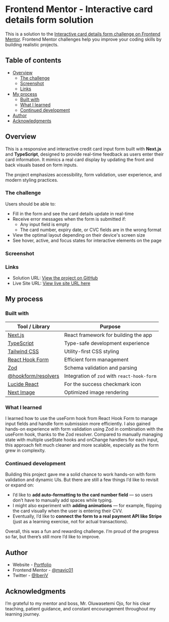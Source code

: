 # Frontend Mentor - Interactive card details form solution

This is a solution to the [Interactive card details form challenge on Frontend Mentor](https://www.frontendmentor.io/challenges/interactive-card-details-form-XpS8cKZDWw). Frontend Mentor challenges help you improve your coding skills by building realistic projects. 

## Table of contents

- [Overview](#overview)
  - [The challenge](#the-challenge)
  - [Screenshot](#screenshot)
  - [Links](#links)
- [My process](#my-process)
  - [Built with](#built-with)
  - [What I learned](#what-i-learned)
  - [Continued development](#continued-development)
- [Author](#author)
- [Acknowledgments](#acknowledgments)

## Overview

This is a responsive and interactive credit card input form built with **Next.js** and **TypeScript**, designed to provide real-time feedback as users enter their card information. It mimics a real card display by updating the front and back visuals based on form inputs.

The project emphasizes accessibility, form validation, user experience, and modern styling practices.

### The challenge

Users should be able to:

- Fill in the form and see the card details update in real-time
- Receive error messages when the form is submitted if:
  - Any input field is empty
  - The card number, expiry date, or CVC fields are in the wrong format
- View the optimal layout depending on their device's screen size
- See hover, active, and focus states for interactive elements on the page

### Screenshot

### Links

- Solution URL: [View the project on GitHub](https://github.com/mavic01/cardz/)
- Live Site URL: [View live site URL here](https://cardz-mauve.vercel.app/)

## My process

### Built with

| Tool / Library       | Purpose                                 |
|----------------------|------------------------------------------|
| [Next.js](https://nextjs.org/)             | React framework for building the app |
| [TypeScript](https://www.typescriptlang.org/)     | Type-safe development experience     |
| [Tailwind CSS](https://tailwindcss.com/)          | Utility-first CSS styling             |
| [React Hook Form](https://react-hook-form.com/)   | Efficient form management             |
| [Zod](https://zod.dev/)                            | Schema validation and parsing         |
| [@hookform/resolvers](https://react-hook-form.com/get-started#SchemaValidation) | Integration of `zod` with `react-hook-form` |
| [Lucide React](https://lucide.dev/)               | For the success checkmark icon        |
| [Next Image](https://nextjs.org/docs/api-reference/next/image) | Optimized image rendering             |

### What I learned

I learned how to use the useForm hook from React Hook Form to manage input fields and handle form submission more efficiently. I also gained hands-on experience with form validation using Zod in combination with the useForm hook, thanks to the Zod resolver. Compared to manually managing state with multiple useState hooks and onChange handlers for each input, this approach felt much cleaner and more scalable, especially as the form grew in complexity.

### Continued development

Building this project gave me a solid chance to work hands-on with form validation and dynamic UIs. But there are still a few things I’d like to revisit or expand on:

- I’d like to **add auto-formatting to the card number field** — so users don’t have to manually add spaces while typing.
- I might also experiment with **adding animations** — for example, flipping the card visually when the user is entering their CVV.
- Eventually, I’d like to **connect the form to a real payment API like Stripe** (just as a learning exercise, not for actual transactions).

Overall, this was a fun and rewarding challenge. I’m proud of the progress so far, but there’s still more I’d like to improve.

## Author

- Website - [Portfolio](https://mavic-portfolio.vercel.app/)
- Frontend Mentor - [@mavic01](https://www.frontendmentor.io/profile/mavic01)
- Twitter - [@IberiV](https://x.com/IberiV)

## Acknowledgments

I’m grateful to my mentor and boss, Mr. Oluwasetemi Ojo, for his clear teaching, patient guidance, and constant encouragement throughout my learning journey.

